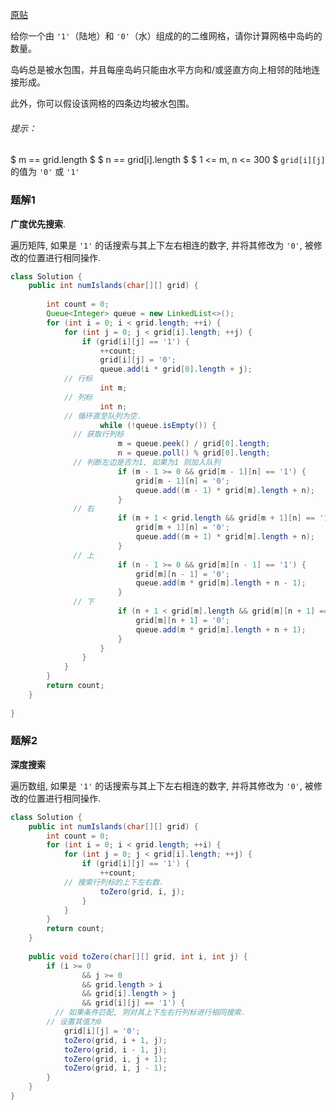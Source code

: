 [原贴](https://leetcode-cn.com/leetbook/read/queue-stack/kj48j/)

给你一个由 `'1'`（陆地）和 `'0'`（水）组成的的二维网格，请你计算网格中岛屿的数量。

岛屿总是被水包围，并且每座岛屿只能由水平方向和/或竖直方向上相邻的陆地连接形成。

此外，你可以假设该网格的四条边均被水包围。


###### 提示：

$ m == grid.length $
$ n == grid[i].length $
$ 1 <= m, n <= 300 $
`grid[i][j]` 的值为 `'0'` 或 `'1'`


### 题解1

**广度优先搜索**.

遍历矩阵, 如果是 `'1'` 的话搜索与其上下左右相连的数字, 并将其修改为 `'0'`, 被修改的位置进行相同操作.

``` java
class Solution {
    public int numIslands(char[][] grid) {
      
    	int count = 0;
    	Queue<Integer> queue = new LinkedList<>();
    	for (int i = 0; i < grid.length; ++i) {
    		for (int j = 0; j < grid[i].length; ++j) {
    			if (grid[i][j] == '1') {
    				++count;
    				grid[i][j] = '0';
    				queue.add(i * grid[0].length + j);
            // 行标
    				int m;
            // 列标
    				int n;
            // 循环直至队列为空.
    				while (!queue.isEmpty()) {
              // 获取行列标
    					m = queue.peek() / grid[0].length;
    					n = queue.poll() % grid[0].length;
              // 判断左边是否为1, 如果为1 则加入队列
    					if (m - 1 >= 0 && grid[m - 1][n] == '1') {
    						grid[m - 1][n] = '0';
    						queue.add((m - 1) * grid[m].length + n);
    					}
              // 右
    					if (m + 1 < grid.length && grid[m + 1][n] == '1') {
    						grid[m + 1][n] = '0';
    						queue.add((m + 1) * grid[m].length + n);
    					}
              // 上
    					if (n - 1 >= 0 && grid[m][n - 1] == '1') {
    						grid[m][n - 1] = '0';
    						queue.add(m * grid[m].length + n - 1);
    					}
              // 下
    					if (n + 1 < grid[m].length && grid[m][n + 1] == '1') {
    						grid[m][n + 1] = '0';
    						queue.add(m * grid[m].length + n + 1);
    					}
    				}
    			}
    		}
    	}
    	return count;
    }
    
}
```


### 题解2

**深度搜索**

遍历数组, 如果是 `'1'` 的话搜索与其上下左右相连的数字, 并将其修改为 `'0'`, 被修改的位置进行相同操作.


``` java
class Solution {
    public int numIslands(char[][] grid) {
    	int count = 0;
    	for (int i = 0; i < grid.length; ++i) {
    		for (int j = 0; j < grid[i].length; ++j) {
    			if (grid[i][j] == '1') {
    				++count;
            // 搜索行列标的上下左右数.
    				toZero(grid, i, j);
    			}
    		}
    	}
    	return count;
    }
    
    public void toZero(char[][] grid, int i, int j) {
    	if (i >= 0 
    			&& j >= 0 
    			&& grid.length > i 
    			&& grid[i].length > j 
    			&& grid[i][j] == '1') {
          // 如果条件匹配, 则对其上下左右行列标进行相同搜索.
        // 设置其值为0
    		grid[i][j] = '0';
    		toZero(grid, i + 1, j);
    		toZero(grid, i - 1, j);
    		toZero(grid, i, j + 1);
    		toZero(grid, i, j - 1);
    	}
    }
}
```